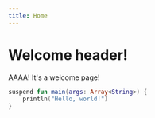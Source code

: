 ```yaml
---
title: Home
---
```


# Welcome header!

AAAA! It's a welcome page!

```kotlin
suspend fun main(args: Array<String>) {
    println("Hello, world!")
}
```
